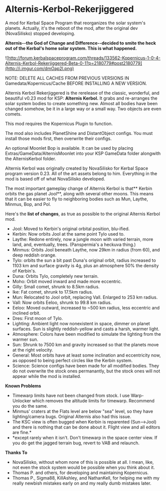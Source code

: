 # Alternis-Kerbol-Rekerjiggered
A mod for Kerbal Space Program that reorganizes the solar system's planets. Actually, it's the reboot of the mod, after the original dev (NovaSilisko) stopped developing.

**Alternis--the God of Change and Difference--decided to smite the heck out of the Kerbal's home solar system. This is what happened.**

![http://forum.kerbalspaceprogram.com/threads/133562-Kopernicus-1-0-4-Alternis-Kerbol-Rekerjiggered-Beta-0-1?p=2180779#post2180779](http://i.imgur.com/dmOap2l.png)

NOTE: DELETE ALL CACHES FROM PREVIOUS VERSIONS IN Gamedata/Kopernicus/Cache BEFORE INSTALLING A NEW VERSION.

Alternis Kerbol Rekerjiggered is the rerelease of the classic, wonderful, and beautiful v0.23 mod for KSP: **Alternis Kerbol.** 
It grabs and re-arranges the solar system bodies to create something new. Almost all bodies have been changed somehow, 
be it in a large way or a small way. Two objects are even comets.

This mod requires the Kopernicus Plugin to function.

The mod also includes PlanetShine and DistantObject configs. You must install those mods first, then overwrite their configs.

An optional Moonlet Bop is available. It can be used by placing Extras/GameData/AlternisMoonlet into your KSP GameData folder alongwith the AlternisKerbol folder.

Alternis Kerbol was originally created by NovaSilisko for Kerbal Space program version 0.23. All of the art assets belong to him. Everything in the mod is based off of what NovaSilisko developed.

The most important gameplay change of Alternis Kerbol is that** Kerbin orbits the gas planet Jool**, along with several other moons.
This means that it can be easier to fly to neighboring bodies such as Mun, Laythe, Minmus, Bop, and Pol.


Here's the **list of changes**, as true as possible to the original Alternis Kerbol mod.

* Jool: Moved to Kerbin's original orbital position, blu-ified.
* Kerbin: Now orbits Jool at the same point Tylo used to.
* Laythe: Redone entirely, now a jungle moon with varied terrain, more land, and, eventually, trees. (Panspermia's a heckuva thing.)
* Minmus: Orbits Jool beneath Laythe, now 29km in radius (from 60), and deep reddish orange.
* Tylo: orbits the sun a bit past Duna's original orbit, radius increased to 1103 km and surface gravity is 4g, plus an atmosphere 50% the density of Kerbin's.
* Duna: Orbits Tylo, completely new terrain.
* Moho: Orbit moved inward and made more eccentric.
* Gilly: Small comet, shrunk to 8.5km radius.
* Ike: Fat comet, shrunk to 17.5km radius.
* Mun: Relocated to Jool orbit, replacing Vall. Enlarged to 253 km radius.
* Vall: Now orbits Eeloo, shrunk to 99.8 km radius.
* Eeloo: Moved outward, increased to ~500 km radius, less eccentric and inclined orbit.
* Dres: First moon of Tylo.
* Lighting: Ambient light now nonexistent in space, dimmer on planet surfaces. Sun is slightly reddish-yellow and casts a harsh, warmer light.
* Atmosphere: Colors have been modified to simulate the lighting from the warmer sun.
* Sun: Shrunk to 7500 km and gravity increased so that the planets move at the right velocity.
* General: Most orbits have at least some inclination and eccentricity now, as opposed to being perfect circles like the Kerbin system.
* Science: Science configs have been made for all modified bodies. They do not overwrite the stock ones permanantly, but the stock ones will not appear while the mod is installed.

**Known Problems**

* Timewarp limits have not been changed from stock. I use Warp-Unlocker which removes the altitude limits for timewarp. Recommend you do the same.
* Minmus' craters at the Flats level are below "sea" level, so they have lighting/camera bugs. Original Alternis also had this issue.
* The KSC view is often bugged when Kerbin is reparented (Sun-->Jool) and there is nothing that can be done about it. Flight view and all editors are fine.*
* *except rarely when it isn't. Don't timewarp in the space center view. If you do get the jagged terrain bug, revert to VAB and relaunch.

**Thanks To**

* NovaSilisko, without whom none of this is possible at all. I mean, like, not even the stock system would be possible when you think about it.
* Thomas P. and others, for developing and maintaining Kopernicus.
* Thomas P., Sigma88, KillAshley, and NathanKell, for helping me with my really newbish mistakes early on and my really dumb mistakes later.
